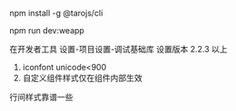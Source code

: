 npm install -g @tarojs/cli

npm run dev:weapp

在开发者工具 设置-项目设置-调试基础库 设置版本 2.2.3 以上

1. iconfont unicode<900
2. 自定义组件样式仅在组件内部生效

行间样式靠谱一些